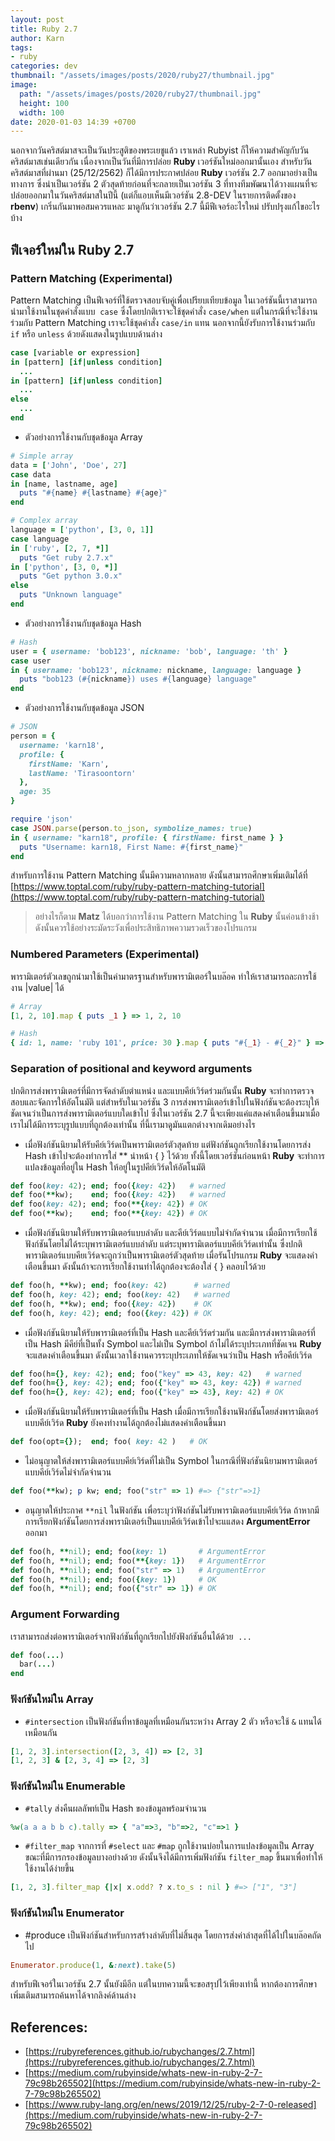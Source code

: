 ```yaml
---
layout: post
title: Ruby 2.7
author: Karn
tags:
- ruby
categories: dev
thumbnail: "/assets/images/posts/2020/ruby27/thumbnail.jpg"
image:
  path: "/assets/images/posts/2020/ruby27/thumbnail.jpg"
  height: 100
  width: 100
date: 2020-01-03 14:39 +0700
---
```

นอกจากวันคริสต์มาสจะเป็นวันประสูติของพระเยชูแล้ว เราเหล่า Rubyist ก็ให้ความสำคัญกับวันคริสต์มาสเช่นเดียวกัน เนื่องจากเป็นวันที่มีการปล่อย **Ruby** เวอร์ชันใหม่ออกมานั้นเอง สำหรับวันคริสต์มาสที่ผ่านมา (25/12/2562) ก็ได้มีการประกาศปล่อย **Ruby** เวอร์ชัน 2.7 ออกมาอย่างเป็นทางการ ซึ่งน่าเป็นเวอร์ชัน 2 ตัวสุดท้ายก่อนที่จะกลายเป็นเวอร์ชัน 3 ที่ทางทีมพัฒนาได้วางแผนที่จะปล่อยออกมาในวันคริสต์มาสในปีนี้ (แต่ก็แอบเห็นมีเวอร์ชัน 2.8-DEV ในรายการติดตั้งของ **rbenv**) เกริ่นกันมาพอสมควรแหละ มาดูกันว่าเวอร์ชัน 2.7 นี้มีฟีเจอร์อะไรใหม่ ปรับปรุงแก้ไขอะไรบ้าง

<!--more-->

## ฟีเจอร์ใหม่ใน **Ruby 2.7**
### Pattern Matching (Experimental)
Pattern Matching เป็นฟีเจอร์ที่ใช้ตรวจสอบจับคู่เพื่อเปรียบเทียบข้อมูล ในเวอร์ชันนี้เราสามารถนำมาใช้งานในชุดคำสั่งแบบ  `case` ซึ่งโดยปกติเราจะใช้ชุดคำสั่ง `case/when` แต่ในกรณีที่จะใช้งานร่วมกับ Pattern Matching เราจะใช้ชุดคำสั่ง `case/in` แทน นอกจากนี้ยังรับการใช้งานร่วมกับ `if` หรือ `unless` ด้วยดังแสดงในรูปแบบด้านล่าง

```ruby
case [variable or expression]
in [pattern] [if|unless condition]
  ...
in [pattern] [if|unless condition]
  ...
else
  ...
end
```

- ตัวอย่างการใช้งานกับชุดข้อมูล Array

```ruby
# Simple array
data = ['John', 'Doe', 27]
case data
in [name, lastname, age]
  puts "#{name} #{lastname} #{age}"
end

# Complex array
language = ['python', [3, 0, 1]]
case language
in ['ruby', [2, 7, *]]
  puts "Get ruby 2.7.x"
in ['python', [3, 0, *]]
  puts "Get python 3.0.x"
else
  puts "Unknown language"
end
```

- ตัวอย่างการใช้งานกับชุดข้อมูล Hash

```ruby
# Hash
user = { username: 'bob123', nickname: 'bob', language: 'th' }
case user
in { username: 'bob123', nickname: nickname, language: language }
  puts "bob123 (#{nickname}) uses #{language} language"
end
```

- ตัวอย่างการใช้งานกับชุดข้อมูล JSON

```ruby
# JSON
person = {
  username: 'karn18',
  profile: {
    firstName: 'Karn',
    lastName: 'Tirasoontorn'
  },
  age: 35
}

require 'json'
case JSON.parse(person.to_json, symbolize_names: true)
in { username: "karn18", profile: { firstName: first_name } }
  puts "Username: karn18, First Name: #{first_name}"
end
```

สำหรับการใช้งาน Pattern Matching นั้นมีความหลากหลาย ดังนั้นสามารถศึกษาเพิ่มเติมได้ที่ [https://www.toptal.com/ruby/ruby-pattern-matching-tutorial](https://www.toptal.com/ruby/ruby-pattern-matching-tutorial)

> อย่างไรก็ตาม **Matz** ได้บอกว่าการใช้งาน Pattern Matching ใน **Ruby** นั้นค่อนข้างช้า ดังนั้นควรใช้อย่างระมัดระวังเพื่อประสิทธิภาพความรวดเร็วของโปรแกรม

### Numbered Parameters (Experimental)
พารามิเตอร์ตัวเลขถูกนำมาใช้เป็นค่ามาตรฐานสำหรับพารามิเตอร์ในบล๊อค ทำให้เราสามารถละการใช้งาน |value| ได้

```ruby
# Array
[1, 2, 10].map { puts _1 } => 1, 2, 10

# Hash
{ id: 1, name: 'ruby 101', price: 30 }.map { puts "#{_1} - #{_2}" } => id - 1, name - ruby 101, price - 30
```

### Separation of positional and keyword arguments
ปกติการส่งพารามิเตอร์ที่มีการจัดลำดับตำแหน่ง และแบบคีย์เวิร์ดร่วมกันนั้น **Ruby** จะทำการตรวจสอบและจัดการให้อัตโนมัติ แต่สำหรับในเวอร์ชัน 3 การส่งพารามิเตอร์เข้าไปในฟังก์ชันจะต้องระบุให้ชัดเจนว่าเป็นการส่งพารามิเตอร์แบบใดเข้าไป ซึ่งในเวอร์ชัน 2.7 นี้จะเพียงแค่แสดงคำเตือนขึ้นมาเมื่อเราไม่ได้มีการระบุรูปแบบที่ถูกต้องเท่านั้น ที่นี้เรามาดูมันแตกต่างจากเดิมอย่างไร

- เมื่อฟังก์ชันนิยามให้รับคีย์เวิร์ดเป็นพารามิเตอร์ตัวสุดท้าย แต่ฟังก์ชันถูกเรียกใช้งานโดยการส่ง Hash เข้าไปจะต้องทำการใส่ ** นำหน้า { } ไว้ด้วย ทั้งนี้โดยเวอร์ชันก่อนหน้า **Ruby** จะทำการแปลงข้อมูลที่อยู่ใน Hash ให้อยู่ในรูปคีย์เวิร์ดให้อัตโนมัติ

```ruby
def foo(key: 42); end; foo({key: 42})   # warned
def foo(**kw);    end; foo({key: 42})   # warned
def foo(key: 42); end; foo(**{key: 42}) # OK
def foo(**kw);    end; foo(**{key: 42}) # OK
```

- เมื่อฟังก์ชันนิยามให้รับพารามิเตอร์แบบลำดับ และคีย์เวิร์ดแบบไม่จำกัดจำนวน เมื่อมีการเรียกใช้ฟังก์ชันโดยไม่ได้ระบุพารามิเตอร์แบบลำดับ แต่ระบุพารามิเตอร์แบบคีย์เวิร์ดเท่านั้น ซึ่งปกติพารามิเตอร์แบบคียเวิร์ดจะถูกว่าเป็นพารามิเตอร์ตัวสุดท้าย เมื่อรันโปรแกรม **Ruby** จะแสดงคำเตือนขึ้นมา ดังนั้นถ้าจะการเรียกใช้งานทำได้ถูกต้องจะต้องใส่ { } คลอบไว้ด้วย

```ruby
def foo(h, **kw); end; foo(key: 42)      # warned
def foo(h, key: 42); end; foo(key: 42)   # warned
def foo(h, **kw); end; foo({key: 42})    # OK
def foo(h, key: 42); end; foo({key: 42}) # OK
```

- เมื่อฟังก์ชันนิยามให้รับพารามิเตอร์ที่เป็น Hash และคีย์เวิร์ดร่วมกัน และมีการส่งพารามิเตอร์ที่เป็น Hash มีคีย์ที่เป็นทั้ง Symbol และไม่เป็น Symbol ถ้าไม่ได้ระบุประเภทที่ชัดเจน **Ruby** จะแสดงคำเตือนขึ้นมา ดังนั้นเวลาใช้งานควรระบุประเภทให้ชัดเจนว่าเป็น Hash หรือคีย์เวิร์ด

```ruby
def foo(h={}, key: 42); end; foo("key" => 43, key: 42)   # warned
def foo(h={}, key: 42); end; foo({"key" => 43, key: 42}) # warned
def foo(h={}, key: 42); end; foo({"key" => 43}, key: 42) # OK
```

- เมื่อฟังก์ชันนิยามให้รับพารามิเตอร์ที่เป็น Hash เมื่อมีการเรียกใช้งานฟังก์ชันโดยส่งพารามิเตอร์แบบคีย์เวิร์ด **Ruby** ยังคงทำงานได้ถูกต้องไม่แสดงคำเตือนขึ้นมา

```ruby
def foo(opt={});  end; foo( key: 42 )   # OK
```

- ไม่อนุญาตให้ส่งพารามิเตอร์แบบคีย์เวิร์ดที่ไม่เป็น Symbol ในกรณีที่ฟังก์ชันนิยามพารามิเตอร์แบบคีย์เวิร์ดไม่จำกัดจำนวน

```ruby
def foo(**kw); p kw; end; foo("str" => 1) #=> {"str"=>1}
```

- อนุญาตให้ประกาศ `**nil` ในฟังก์ชัน เพื่อระบุว่าฟังก์ชันไม่รับพารามิเตอร์แบบคีย์เวิร์ด ถ้าหากมีการเรียกฟังก์ชันโดยการส่งพารามิเตอร์เป็นแบบคีย์เวิร์ดเข้าไปจะแแสดง **ArgumentError** ออกมา

```ruby
def foo(h, **nil); end; foo(key: 1)       # ArgumentError
def foo(h, **nil); end; foo(**{key: 1})   # ArgumentError
def foo(h, **nil); end; foo("str" => 1)   # ArgumentError
def foo(h, **nil); end; foo({key: 1})     # OK
def foo(h, **nil); end; foo({"str" => 1}) # OK
```

### Argument Forwarding
เราสามารถส่งต่อพารามิเตอร์จากฟังก์ชันที่ถูกเรียกไปยังฟังก์ชันอื่นได้ด้วย  `...`

```ruby
def foo(...)
  bar(...)
end
```

### ฟังก์ชันใหม่ใน Array
- `#intersection` เป็นฟังก์ชันที่หาข้อมูลที่เหมือนกันระหว่าง Array 2 ตัว หรือจะใช้ `&` แทนได้เหมือนกัน

```ruby
[1, 2, 3].intersection([2, 3, 4]) => [2, 3]
[1, 2, 3] & [2, 3, 4] => [2, 3]
```

### ฟังก์ชันใหม่ใน Enumerable
- `#tally` ส่งคืนผลลัพท์เป็น Hash ของข้อมูลพร้อมจำนวน

```ruby
%w(a a a b b c).tally => { "a"=>3, "b"=>2, "c"=>1 }
```

- `#filter_map` จากการที่ `#select` และ `#map` ถูกใช้งานบ่อยในการแปลงข้อมูลเป็น Array ขณะที่มีการกรองข้อมูลบางอย่างด้วย ดังนั้นจึงได้มีการเพิ่มฟังก์ชัน `filter_map` ขึ้นมาเพื่อทำให้ใช้งานได้ง่ายขึ้น

```ruby
[1, 2, 3].filter_map {|x| x.odd? ? x.to_s : nil } #=> ["1", "3"]
```

### ฟังก์ชันใหม่ใน Enumerator
- #produce
เป็นฟังก์ชันสำหรับการสร้างลำดับที่ไม่สิ้นสุด โดยการส่งค่าล่าสุดที่ได้ไปในบล๊อคถัดไป

```ruby
Enumerator.produce(1, &:next).take(5)
```

สำหรับฟีเจอร์ในเวอร์ชัน 2.7 นั้นยังมีอีก แต่ในบทความนี้จะขอสรุปไว้เพียงเท่านี้ หากต้องการศึกษาเพิ่มเติมสามารถค้นหาได้จากลิงค์ด้านล่าง

## References:
- [https://rubyreferences.github.io/rubychanges/2.7.html](https://rubyreferences.github.io/rubychanges/2.7.html)
- [https://medium.com/rubyinside/whats-new-in-ruby-2-7-79c98b265502](https://medium.com/rubyinside/whats-new-in-ruby-2-7-79c98b265502)
- [https://www.ruby-lang.org/en/news/2019/12/25/ruby-2-7-0-released](https://medium.com/rubyinside/whats-new-in-ruby-2-7-79c98b265502)